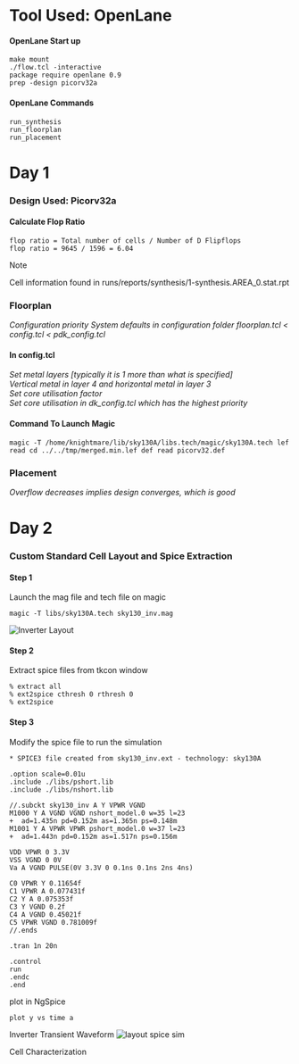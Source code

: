 # Tool Used: OpenLane
#### OpenLane Start up
```
make mount
./flow.tcl -interactive
package require openlane 0.9
prep -design picorv32a
```
#### OpenLane Commands
```
run_synthesis
run_floorplan
run_placement
```

# Day 1
### Design Used: Picorv32a
#### Calculate Flop Ratio
```
flop ratio = Total number of cells / Number of D Flipflops
flop ratio = 9645 / 1596 = 6.04
```
> [!NOTE]
> Cell information found in runs/reports/synthesis/1-synthesis.AREA_0.stat.rpt </br>

### Floorplan

*Configuration priority System defaults in configuration folder floorplan.tcl < config.tcl < pdk_config.tcl* </br>
#### In config.tcl
*Set metal layers [typically it is 1 more than what is specified]*</br>
*Vertical metal in layer 4 and horizontal metal in layer 3* <br>
*Set core utilisation factor* </br>
*Set core utilisation in dk_config.tcl which has the highest priority*


#### Command To Launch Magic
```
magic -T /home/knightmare/lib/sky130A/libs.tech/magic/sky130A.tech lef read cd ../../tmp/merged.min.lef def read picorv32.def 
```

### Placement
*Overflow decreases implies design converges, which is good* </br>

# Day 2
### Custom Standard Cell Layout and Spice Extraction

#### Step 1
Launch the mag file and tech file on magic
```
magic -T libs/sky130A.tech sky130_inv.mag 
```
![Inverter Layout](https://github.com/Knightmare-0/Vishnu-VSD-HDP/assets/112769624/691e3a07-46a1-41c9-9c83-d1502286d6e6)

#### Step 2
Extract spice files from tkcon window
```
% extract all
% ext2spice cthresh 0 rthresh 0
% ext2spice
```
#### Step 3
Modify the spice file to run the simulation
```
* SPICE3 file created from sky130_inv.ext - technology: sky130A

.option scale=0.01u
.include ./libs/pshort.lib
.include ./libs/nshort.lib

//.subckt sky130_inv A Y VPWR VGND
M1000 Y A VGND VGND nshort_model.0 w=35 l=23
+  ad=1.435n pd=0.152m as=1.365n ps=0.148m
M1001 Y A VPWR VPWR pshort_model.0 w=37 l=23
+  ad=1.443n pd=0.152m as=1.517n ps=0.156m

VDD VPWR 0 3.3V
VSS VGND 0 0V
Va A VGND PULSE(0V 3.3V 0 0.1ns 0.1ns 2ns 4ns)

C0 VPWR Y 0.11654f
C1 VPWR A 0.077431f
C2 Y A 0.075353f
C3 Y VGND 0.2f
C4 A VGND 0.45021f
C5 VPWR VGND 0.781009f
//.ends

.tran 1n 20n

.control
run
.endc
.end
```
plot in NgSpice 
```
plot y vs time a
```

Inverter Transient Waveform
![layout spice sim](https://github.com/Knightmare-0/Vishnu-VSD-HDP/assets/112769624/e7b39bc8-e181-43d9-b250-10b365e552f6)

Cell Characterization







